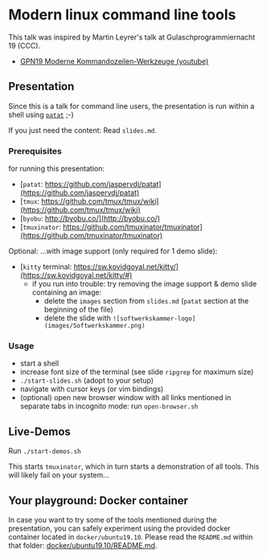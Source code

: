 # Modern linux command line tools

This talk was inspired by Martin Leyrer's talk at Gulaschprogrammiernacht 19 (CCC).

- [GPN19 Moderne Kommandozeilen-Werkzeuge (youtube)](https://www.youtube.com/watch?v=8d8-PpcLc24&t=12s)

## Presentation

Since this is a talk for command line users,
the presentation is run within a shell using
[`patat`](https://github.com/jaspervdj/patat) ;-)

If you just need the content: Read `slides.md`.

### Prerequisites

for running this presentation:

- [`patat`: https://github.com/jaspervdj/patat](https://github.com/jaspervdj/patat)
- [`tmux`: https://github.com/tmux/tmux/wiki](https://github.com/tmux/tmux/wiki)
- [`byobu`: http://byobu.co/](http://byobu.co/)
- [`tmuxinator`: https://github.com/tmuxinator/tmuxinator](https://github.com/tmuxinator/tmuxinator)

Optional: ...with image support (only required for 1 demo slide):

- [`kitty` terminal: https://sw.kovidgoyal.net/kitty/](https://sw.kovidgoyal.net/kitty/#)
  - if you run into trouble: try removing the image support & demo slide containing an image:
    - delete the `images` section from `slides.md` (`patat` section at the beginning of the file)
    - delete the slide with `![softwerkskammer-logo](images/Softwerkskammer.png)`

### Usage

- start a shell
- increase font size of the terminal (see slide `ripgrep` for maximum size)
- `./start-slides.sh` (adopt to your setup)
- navigate with cursor keys (or vim bindings)
- (optional) open new browser window with all links mentioned in separate tabs in incognito mode: run `open-browser.sh`

## Live-Demos

Run `./start-demos.sh`

This starts `tmuxinator`, which in turn starts a demonstration of all tools.
This will likely fail on your system...

## Your playground: Docker container

In case you want to try some of the tools mentioned during the presentation, you can safely experiment using the provided docker container located in `docker/ubuntu19.10`. Please read the `README.md` within that folder: [docker/ubuntu19.10/README.md](docker/ubuntu19.10/README.md).
